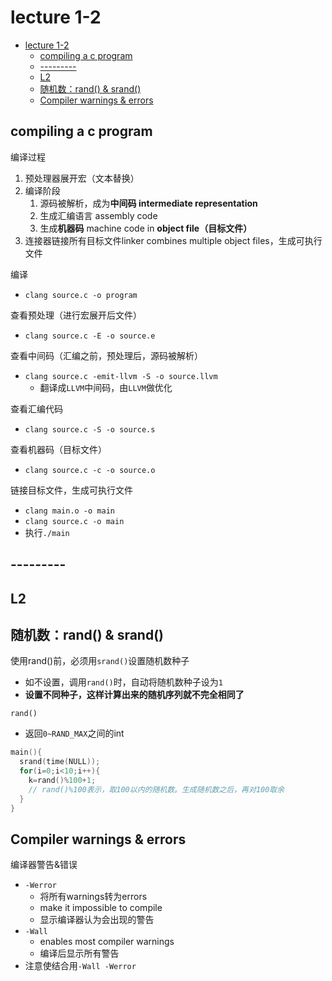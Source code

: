 # lecture 1-2

* [lecture 1-2](#lecture-1-2)
  * [compiling a c program](#compiling-a-c-program)
  * [---------](#hr)
  * [L2](#l2)
  * [随机数：rand() & srand()](#随机数rand--srand)
  * [Compiler warnings & errors](#compiler-warnings--errors)

## compiling a c program

编译过程

1. 预处理器展开宏（文本替换）
2. 编译阶段
   1. 源码被解析，成为**中间码 intermediate representation**
   2. 生成汇编语言 assembly code
   3. 生成**机器码** machine code in **object file（目标文件）**
3. 连接器链接所有目标文件linker combines multiple object files，生成可执行文件

编译

* `clang source.c -o program`

查看预处理（进行宏展开后文件）

* `clang source.c -E -o source.e`

查看中间码（汇编之前，预处理后，源码被解析）

* `clang source.c -emit-llvm -S -o source.llvm`
  * 翻译成`LLVM`中间码，由`LLVM`做优化

查看汇编代码

* `clang source.c -S -o source.s`

查看机器码（目标文件）

* `clang source.c -c -o source.o`

链接目标文件，生成可执行文件

* `clang main.o -o main`
* `clang source.c -o main`
* 执行`./main`

## ---------

## L2

## 随机数：rand() & srand()

使用rand()前，必须用`srand()`设置随机数种子

* 如不设置，调用`rand()`时，自动将随机数种子设为`1`
* **设置不同种子，这样计算出来的随机序列就不完全相同了**

`rand()`

* 返回`0~RAND_MAX`之间的int

```c
main(){
  srand(time(NULL));
  for(i=0;i<10;i++){
    k=rand()%100+1;
    // rand()%100表示，取100以内的随机数。生成随机数之后，再对100取余
  }
}

```

## Compiler warnings & errors

编译器警告&错误

* `-Werror`
  * 将所有warnings转为errors
  * make it impossible to compile
  * 显示编译器认为会出现的警告
* `-Wall`
  * enables most compiler warnings
  * 编译后显示所有警告
* 注意使结合用`-Wall -Werror`